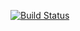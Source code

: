 
[![Build Status](http://37.139.13.190/buildStatus/icon?job=SpringBootApi)](http://37.139.13.190/job/SpringBootApi)
